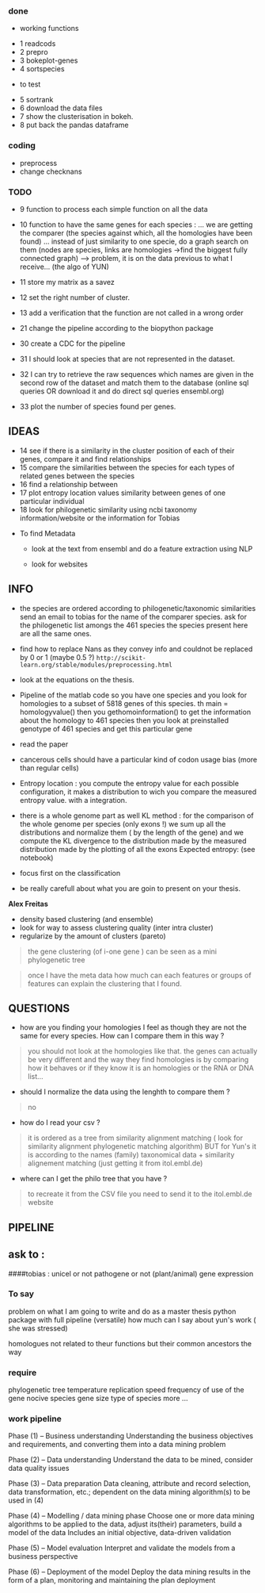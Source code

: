### done #####

* working functions 
 - 1 readcods
 - 2 prepro
 - 3 bokeplot-genes
 - 4 sortspecies

* to test
 - 5 sortrank 
 - 6 download the data files
 - 7 show the clusterisation in bokeh. 
 - 8 put back the pandas dataframe

### coding ####

- preprocess
- change checknans

### TODO ######

 
 - 9 function to process each simple function on all the data

 - 10 function to have the same genes for each species : 
 ... we are getting the comparer (the species against which, all the homologies have been  found)
... instead of just similarity to one specie, do a graph search on them (nodes are species, links are homologies ->find the biggest fully connected graph) --> problem, it is on the data previous to what I receive... (the algo of YUN)

 - 11 store my matrix as a savez
 - 12 set the right number of cluster. 
 - 13 add a verification that the function are not called in a wrong order
 - 21 change the pipeline according to the biopython package
 - 30 create a CDC for the pipeline

 - 31 I should look at species that are not represented in the dataset.
 - 32 I can try to retrieve the raw sequences which names are given in the second row of the dataset and match them to the database (online sql queries OR download it and do direct sql queries ensembl.org)

 - 33 plot the number of species found per genes. 


## IDEAS #######

- 14 see if there is a similarity in the cluster position of each of their genes, compare it and find relationships
- 15 compare the similarities between the species for each types of related genes between the species
- 16 find a relationship between 
- 17 plot entropy location values similarity between genes of one particular individual
- 18 look for philogenetic similarity using ncbi taxonomy information/website or the information for Tobias

* To find Metadata 
	* look at the text from ensembl and do a feature extraction using NLP

	* look for websites 


## INFO ########

- the species are ordered according to philogenetic/taxonomic similarities
send an email to tobias for the name of the comparer species.
ask for the philogenetic list amongs the 461 species
the species present here are all the same ones. 

- find how to replace Nans as they convey info and couldnot be replaced by 0 or 1 (maybe 0.5 ?)
`http://scikit-learn.org/stable/modules/preprocessing.html`

- look at the equations on the thesis. 



- Pipeline of the matlab code
so you have one species and you look for homologies to a subset of 5818 genes of this species. 
th
main = homologyvalue()
then you gethomoinformation() to get the information about the homology to 461 species
then you look at preinstalled genotype of 461 species and get this particular gene 


- read the paper
- cancerous cells should have a particular kind of codon usage bias (more than regular cells)

-  Entropy location : you compute the entropy value for each possible configuration, it makes a distribution to wich you compare the measured entropy value. with a integration.

- there is a whole genome part as well 
KL method : for the comparison of the whole genome per species (only exons !) we sum up all the distributions and normalize them ( by the length of the gene) and we compute the KL divergence to the distribution made by the measured distribution made by the plotting of all the exons
Expected entropy: (see notebook)

- focus first on the classification 
- be really carefull about what you are goin to present on your thesis. 

__Alex Freitas__

- density based clustering (and ensemble)
- look for way to assess clustering quality (inter intra cluster)
- regularize by the amount of clusters (pareto)

> the gene clustering (of i-one gene ) can be seen as a mini phylogenetic tree

> once I have the meta data how much can each features or groups of features can explain the clustering that I found. 

## QUESTIONS ########

- how are you finding your homologies I feel as though they are not the same for every species. How can I compare them in this way ? 

> you should not look at the homologies like that. the genes can actually be very different and the way they find homologies is by comparing how it behaves or if they know it is an homologies or the RNA or DNA list...

- should I normalize the data using the lenghth to compare them ?

>no

- how do I read your csv ?

> it is ordered as a tree from similarity alignment matching ( look for similarity alignment phylogenetic matching algorithm)
BUT for Yun's it is according to the names (family) taxonomical data + similarity alignement matching (just getting it from itol.embl.de)

- where can I get the philo tree that you have ? 

>to recreate it from the CSV file you need to send it to the itol.embl.de website


## PIPELINE #####



## ask to :

####tobias :
unicel or not
pathogene or not (plant/animal)
gene expression 




### To say ####


problem on what I am going to write and do as a master thesis
	python package with full pipeline (versatile)
	how much can I say about yun's work ( she was stressed)

homologues not related to theur functions but their common ancestors
the way 

### require #########

phylogenetic tree
temperature
replication speed
frequency of use of the gene
nocive species
gene size
type of species
more ...


### work pipeline ######

Phase (1) – Business understanding
Understanding the business objectives and requirements, and converting them into a data mining problem

Phase (2) – Data understanding
Understand the data to be mined, consider data quality issues

Phase (3) – Data preparation 
Data cleaning, attribute and record selection, data transformation, etc.; dependent on the data mining algorithm(s) to be used in (4)

Phase (4) – Modelling / data mining phase
Choose one or more data mining algorithms to be applied to the data, adjust its(their) parameters, build a model of the data
Includes an initial objective, data-driven validation

Phase (5) – Model evaluation
Interpret and validate the models from a business perspective 

Phase (6) – Deployment of the model
Deploy the data mining results in the form of a plan, monitoring and maintaining the plan deployment

